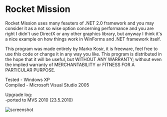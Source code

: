 Rocket Mission
=============

Rocket Mission uses many feauters  of .NET 2.0 framework and you may consider it as a not so wise option concerning performance and you are right I didn't use DirectX or any other graphics library, but anyway I think it's a nice example on how things work in WinForms and .NET framework itself.

This program was made entirely by Marko Kosir, it is freeware, feel free to use this code or change it in any way you like. This program is distributed in the hope that it will be useful, but WITHOUT ANY WARRANTY; without even the implied warranty of MERCHANTABILITY or FITNESS FOR A PARTICULAR PURPOSE.

Tested - Windows XP  
Compiled - Microsoft Visual Studio 2005

Upgrade log:  
-ported to MVS 2010  (23.5.2010)

![screenshot](https://github.com/markokosir/RocketMission/blob/master/readmeScreenshot.JPG)